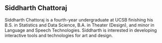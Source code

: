 ## Siddharth Chattoraj

Siddharth Chattoraj is a fourth-year undergraduate at UCSB finishing his B.S. in Statistics and Data Science, B.A. in Theater (Design), and minor in Language and Speech Technologies. Siddharth is interested in developing interactive tools and technologies for art and design.
